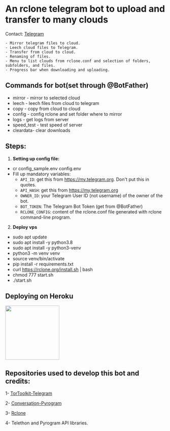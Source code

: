 # An rclone telegram bot to upload and transfer to many clouds

Contact: [Telegram](https://t.me/SamMax009)

    - Mirror telegram files to cloud.
    - Leech cloud files to Telegram.
    - Transfer from cloud to cloud.
    - Renaming of files.
    - Menu to list clouds from rclone.conf and selection of folders, subfolders, and files.
    - Progress bar when downloading and uploading.


## Commands for bot(set through @BotFather) 
- mirror - mirror to selected cloud 
- leech - leech files from cloud to telegram
- copy - copy from cloud to cloud
- config - config rclone and set folder where to mirror 
- logs - get logs from server
- speed_test - test speed of server
- cleardata- clear downloads


## Steps: 

1. **Setting up config file:**
- cr config_sample.env config.env
- Fill up mandatory variables:
    - `API_ID`: get this from https://my.telegram.org. Don't put this in quotes.
    - `API_HASH`: get this from https://my.telegram.org
    - `OWNER_ID`: your Telegram User ID (not username) of the owner of the bot.
    - `BOT_TOKEN`: The Telegram Bot Token (get from @BotFather) 
    - `RCLONE_CONFIG`: content of the rclone.conf file generated with rclone command-line program.

2. **Deploy vps**
- sudo apt update 
- sudo apt install -y python3.8 
- sudo apt install -y python3-venv 
- python3 -m venv venv 
- source venv/bin/activate 
- pip install -r requirements.txt 
- curl https://rclone.org/install.sh | bash
- chmod 777 start.sh 
- ./start.sh

## Deploying on Heroku
<p><a href="https://github.com/Sam009-max/RcloneTgBot/tree/heroku"> <img src="https://img.shields.io/badge/Deploy%20Guide-blueviolet?style=for-the-badge&logo=heroku" width="170""/></a></p>

## Repositories used to develop this bot and credits:

1- [TorToolkit-Telegram](https://github.com/yash-dk/TorToolkit-Telegram) 

2- [Conversation-Pyrogram](https://github.com/Ripeey/Conversation-Pyrogram/archive/refs/heads/main.zip)

3- [Rclone](https://github.com/rclone/rclone)

4- Telethon and Pyrogram API libraries.



